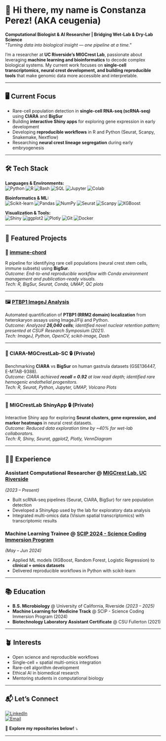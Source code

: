 # 👋 Hi there, my name is **Constanza Perez**! (AKA **ceugenia**)  

**Computational Biologist & AI Researcher | Bridging Wet-Lab & Dry-Lab Science**  
*"Turning data into biological insight — one pipeline at a time."*  

I’m a researcher at **UC Riverside’s MIGCrest Lab**, passionate about leveraging **machine learning and bioinformatics** to decode complex biological systems. My current work focuses on **single-cell transcriptomics, neural crest development, and building reproducible tools** that make genomic data more accessible and interpretable.  

---

## 🖥️ Current Focus  
- Rare-cell population detection in **single-cell RNA-seq (scRNA-seq)** using **CIARA** and **BigSur**  
- Building **interactive Shiny apps** for exploring gene expression in early development  
- Developing **reproducible workflows** in R and Python (Seurat, Scanpy, Snakemake, Nextflow)  
- Researching **neural crest lineage segregation** during early embryogenesis  

---

## 🛠️ Tech Stack  

**Languages & Environments:**  
![Python](https://img.shields.io/badge/Python-3776AB?style=for-the-badge&logo=python&logoColor=white)
![R](https://img.shields.io/badge/R-276DC3?style=for-the-badge&logo=r&logoColor=white)
![Bash](https://img.shields.io/badge/Shell_Script-121011?style=for-the-badge&logo=gnu-bash&logoColor=white)
![SQL](https://img.shields.io/badge/SQL-4479A1?style=for-the-badge&logo=postgresql&logoColor=white)
![Jupyter](https://img.shields.io/badge/Jupyter-F37626?style=for-the-badge&logo=Jupyter&logoColor=white)
![Colab](https://img.shields.io/badge/Colab-F9AB00?style=for-the-badge&logo=googlecolab&logoColor=white)

**Bioinformatics & ML:**  
![Scikit-learn](https://img.shields.io/badge/scikit--learn-F7931E?style=for-the-badge&logo=scikit-learn&logoColor=white)
![Pandas](https://img.shields.io/badge/Pandas-2C2D72?style=for-the-badge&logo=pandas&logoColor=white)
![NumPy](https://img.shields.io/badge/Numpy-777BB4?style=for-the-badge&logo=numpy&logoColor=white)
![Seurat](https://img.shields.io/badge/Seurat-0C0C0C?style=for-the-badge)
![Scanpy](https://img.shields.io/badge/Scanpy-0C0C0C?style=for-the-badge)
![XGBoost](https://img.shields.io/badge/XGBoost-0C0C0C?style=for-the-badge)

**Visualization & Tools:**  
![Shiny](https://img.shields.io/badge/Shiny-0C0C0C?style=for-the-badge&logo=r&logoColor=white)
![ggplot2](https://img.shields.io/badge/ggplot2-0C0C0C?style=for-the-badge&logo=r&logoColor=white)
![Plotly](https://img.shields.io/badge/Plotly-3F4F75?style=for-the-badge&logo=plotly&logoColor=white)
![Git](https://img.shields.io/badge/Git-F05032?style=for-the-badge&logo=git&logoColor=white)
![Docker](https://img.shields.io/badge/Docker-2496ED?style=for-the-badge&logo=docker&logoColor=white)

---

## 📁 Featured Projects  

### 🧬 [immune-chord](https://github.com/ceugenia/immune-chord)  
R pipeline for identifying rare cell populations (neural crest stem cells, immune subsets) using **BigSur**.  
*Outcome: End-to-end reproducible workflow with Conda environment management and publication-ready visuals.*  
*Tech: R, BigSur, Seurat, Conda, UMAP, QC plots*  

---

### 🖼️ [PTBP1 ImageJ Analysis](https://github.com/ceugenia/ptbp1-imagej-analysis)  
Automated quantification of **PTBP1 (RRM2 domain) localization** from heterokaryon assays using ImageJ/Fiji and Python.  
*Outcome: Analyzed **26,040 cells**; identified novel nuclear retention pattern; presented at CSUF Research Symposium (2021).*  
*Tech: ImageJ, Python, OpenCV, scikit-image, Dash*  

---

### 🔬 CIARA-MGCrestLab-SC 🔒 (Private)  
Benchmarking **CIARA** vs **BigSur** on human gastrula datasets (GSE136447, E-MTAB-9388).  
*Outcome: CIARA achieved **recall = 0.92** at low read depth; identified rare hemogenic endothelial progenitors.*  
*Tech: R, Seurat, Python, Jupyter, UMAP, Volcano Plots*  

---

### 🧪 MIGCrestLab ShinyApp 🔒 (Private)  
Interactive Shiny app for exploring **Seurat clusters, gene expression, and marker heatmaps** in neural crest datasets.  
*Outcome: Reduced data exploration time by ~40% for wet-lab collaborators.*  
*Tech: R, Shiny, Seurat, ggplot2, Plotly, VennDiagram*  

---

## 👩‍💻 Experience  

### **Assistant Computational Researcher** @ [MIGCrest Lab, UC Riverside](https://profiles.ucr.edu/app/home/profile/martingc)  
*(2023 – Present)*  
- Built scRNA-seq pipelines (Seurat, CIARA, BigSur) for rare population detection  
- Developed a ShinyApp used by the lab for exploratory data analysis  
- Integrated multi-omics data (Visium spatial transcriptomics) with transcriptomic results  

### **Machine Learning Trainee** @ [SCIP 2024 - Science Coding Immersion Program](https://sfsuscip.wixsite.com/scip)  
*(May – Jun 2024)*  
- Applied ML models (XGBoost, Random Forest, Logistic Regression) to **clinical + omics datasets**  
- Delivered reproducible workflows in Python with scikit-learn  

---

## 📚 Education  
- **B.S. Microbiology** @ University of California, Riverside *(2023 – 2025)*  
- **Machine Learning for Medicine Track** @ SCIP - Science Coding Immersion Program (2024)  
- **Biotechnology Laboratory Assistant Certificate** @ CSU Fullerton (2021)  

---

## 🪴 Interests  
- Open science and reproducible workflows  
- Single-cell + spatial multi-omics integration  
- Rare-cell algorithm development  
- Ethical AI in biomedical research  
- Mentoring students in computational biology  

---

## 📬 Let’s Connect  

[![LinkedIn](https://img.shields.io/badge/LinkedIn-Connect-blue?style=for-the-badge&logo=linkedin)](https://www.linkedin.com/in/constanza-eugenia)  
[![Email](https://img.shields.io/badge/Email-Contact%20Me-red?style=for-the-badge&logo=gmail)](mailto:perezeconse@gmail.com)  

👾 **Explore my repositories below!** ⤵  

---
